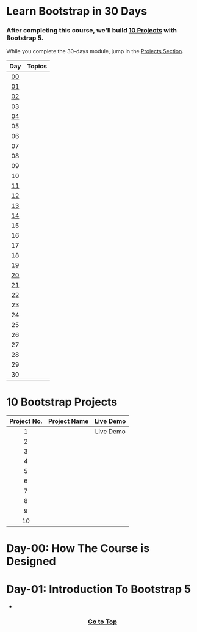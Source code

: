 # Learn Bootstrap in 30 Days

### After completing this course, we'll build [10 Projects](#10-bootstrap-projects) with Bootstrap 5.

While you complete the 30-days module, jump in the [Projects Section](#10-bootstrap-projects).

| **Day** | **Topics** |
| :-----: | :--------: |
| [00]()  |    []()    |
| [01]()  |    []()    |
| [02]()  |    []()    |
| [03]()  |    []()    |
| [04]()  |
|   05    |            |
|   06    |            |
|   07    |            |
|   08    |            |
|   09    |            |
|   10    |            |
| [11]()  |    []()    |
| [12]()  |    []()    |
| [13]()  |    []()    |
| [14]()  |    []()    |
|   15    |            |
|   16    |            |
|   17    |            |
|   18    |            |
| [19]()  |    []()    |
| [20]()  |    []()    |
| [21]()  |    []()    |
| [22]()  |    []()    |
|   23    |            |
|   24    |            |
|   25    |            |
|   26    |            |
|   27    |            |
|   28    |            |
|   29    |            |
|   30    |            |

# 10 Bootstrap Projects

| **Project No.** | **Project Name** | **Live Demo** |
| :-------------: | :--------------: | :-----------: |
|        1        |                  |   Live Demo   |
|        2        |                  |               |
|        3        |                  |               |
|        4        |                  |               |
|        5        |                  |               |
|        6        |                  |               |
|        7        |                  |               |
|        8        |                  |               |
|        9        |                  |               |
|       10        |                  |               |

# Day-00: How The Course is Designed

# Day-01: Introduction To Bootstrap 5

- []()

[<h3 align="center">Go to Top</h3>](#learn-bootstrap-in-30-days)
